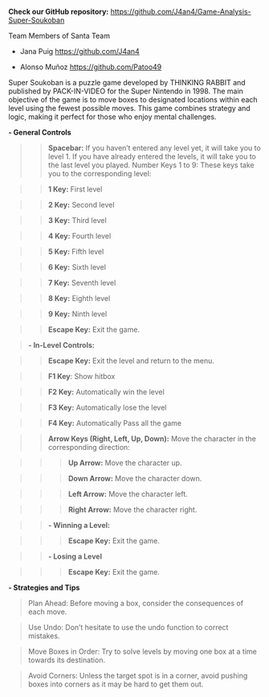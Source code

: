 **Check our GitHub repository:** https://github.com/J4an4/Game-Analysis-Super-Soukoban  

Team Members of Santa Team

- Jana Puig  https://github.com/J4an4

- Alonso Muñoz https://github.com/Patoo49 


Super Soukoban is a puzzle game developed by THINKING RABBIT and published by PACK-IN-VIDEO for the Super Nintendo in 1998. The main objective of the game is to move boxes to designated locations within each level using the fewest possible moves. This game combines strategy and logic, making it perfect for those who enjoy mental challenges.

**- General Controls**
>>**Spacebar:**
If you haven’t entered any level yet, it will take you to level 1.
If you have already entered the levels, it will take you to the last level you played.
Number Keys 1 to 9:
These keys take you to the corresponding level:

>>**1 Key:** First level

>>**2 Key:** Second level

>>**3 Key:** Third level

>>**4 Key:** Fourth level

>>**5 Key:** Fifth level

>>**6 Key:** Sixth level

>>**7 Key:** Seventh level

>>**8 Key:** Eighth level

>>**9 Key:** Ninth level

>>**Escape Key:** Exit the game.


>**- In-Level Controls:**

>>**Escape Key:** Exit the level and return to the menu.

>>**F1 Key**: Show hitbox

>>**F2 Key:** Automatically win the level

>>**F3 Key:** Automatically lose the level

>>**F4 Key:** Automatically Pass all the game


>>**Arrow Keys (Right, Left, Up, Down):** Move the character in the corresponding direction:

>>>**Up Arrow:** Move the character up.

>>>**Down Arrow:** Move the character down.

>>>**Left Arrow:** Move the character left.

>>>**Right Arrow:** Move the character right.

>>**- Winning a Level:**

>>>**Escape Key:** Exit the game.

>>**- Losing a Level**

>>>**Escape Key:** Exit the game.

**- Strategies and Tips**
>Plan Ahead: Before moving a box, consider the consequences of each move.

>Use Undo: Don’t hesitate to use the undo function to correct mistakes.

>Move Boxes in Order: Try to solve levels by moving one box at a time towards its destination.

>Avoid Corners: Unless the target spot is in a corner, avoid pushing boxes into corners as it may be hard to get them out.
